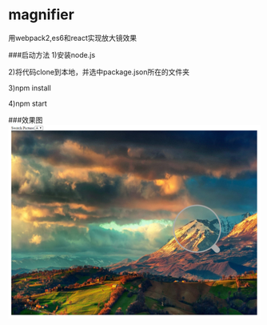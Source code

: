 # magnifier
用webpack2,es6和react实现放大镜效果

###启动方法
1)安装node.js

2)将代码clone到本地，并选中package.json所在的文件夹

3)npm install

4)npm start

###效果图
![image](https://github.com/rainsilence0911/magnifier/blob/master/snapshot/Capture.PNG)
